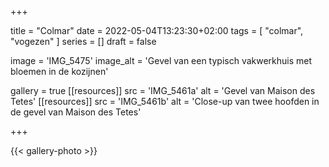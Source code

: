 +++

title = "Colmar"
date = 2022-05-04T13:23:30+02:00 
tags = [ "colmar", "vogezen" ] 
series = [] 
draft = false

image = 'IMG_5475'
image_alt = 'Gevel van een typisch vakwerkhuis met bloemen in de kozijnen'

gallery = true
[[resources]]
src = 'IMG_5461a'
alt = 'Gevel van Maison des Tetes'
[[resources]]
src = 'IMG_5461b'
alt = 'Close-up van twee hoofden in de gevel van Maison des Tetes'

+++

{{< gallery-photo >}}